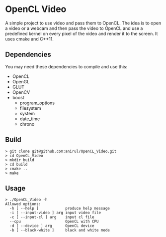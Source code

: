 # OpenCL Video

A simple project to use video and pass them to OpenCL. The idea is to open a
video or a webcam and then pass the video to OpenCL and use a predefined kernel
on every pixel of the video and render it to the screen. It uses cmake and
C++11.

## Dependencies

You may need these dependencies to compile and use this:

- OpenCL
- OpenGL
- GLUT
- OpenCV
- boost
  - program_options
  - filesystem
  - system
  - date_time
  - chrono

## Build

```
> git clone git@github.com:anirul/OpenCL_Video.git
> cd OpenCL_Video
> mkdir build
> cd build
> cmake ..
> make
```

## Usage

```
> ./OpenCL_Video -h
Allowed options:
  -h [ --help ]            produce help message
  -i [ --input-video ] arg input video file
  -c [ --input-cl ] arg    input cl file
  --cpu                    OpenCL with CPU
  -d [ --device ] arg      OpenCL device
  -b [ --black-white ]     black and white mode
```
